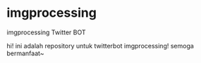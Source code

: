 # imgprocessing
imgprocessing Twitter BOT

hi! ini adalah repository untuk twitterbot imgprocessing! semoga bermanfaat~
